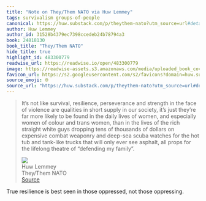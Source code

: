 ```yaml
---
title: "Note on They/Them NATO via Huw Lemmey"
tags: survivalism groups-of-people
canonical: https://huw.substack.com/p/theythem-nato?utm_source=url#details
author: Huw Lemmey
author_id: 31528b4379ec7398ccedeb24b78794a3
book: 24818130
book_title: "They/Them NATO"
hide_title: true
highlight_id: 483300779
readwise_url: https://readwise.io/open/483300779
image: https://readwise-assets.s3.amazonaws.com/media/uploaded_book_covers/profile_265723/https3A2F2Fbucketeer-e05bbc84-baa3-437e-9518-adb32b_OYoULTp.jpeg
favicon_url: https://s2.googleusercontent.com/s2/favicons?domain=huw.substack.com
source_emoji: 🌐
source_url: "https://huw.substack.com/p/theythem-nato?utm_source=url#details:~:text=It%E2%80%99s%20not%20like,%E2%80%9Cdefending%20my%20family%E2%80%9D."
---
```


> It’s not like survival, resilience, perseverance and strength in the face of violence are qualities in short supply in our society, it’s just they’re far more likely to be found in the daily lives of women, and especially women of colour and trans women, than in the lives of the rich straight white guys dropping tens of thousands of dollars on expensive combat weaponry and deep-sea scuba watches for the hot tub and tank-like trucks that will only ever see asphalt, all props for the lifelong theatre of “defending my family”.
> <div class="quoteback-footer"><div class="quoteback-avatar"><img class="mini-favicon" src="https://s2.googleusercontent.com/s2/favicons?domain=huw.substack.com"></div><div class="quoteback-metadata"><div class="metadata-inner"><span style="display:none">FROM:</span><div aria-label="Huw Lemmey" class="quoteback-author"> Huw Lemmey</div><div aria-label="They/Them NATO" class="quoteback-title"> They/Them NATO</div></div></div><div class="quoteback-backlink"><a target="_blank" aria-label="go to the full text of this quotation" rel="noopener" href="https://huw.substack.com/p/theythem-nato?utm_source=url#details:~:text=It%E2%80%99s%20not%20like,%E2%80%9Cdefending%20my%20family%E2%80%9D." class="quoteback-arrow"> Source</a></div></div>

True resilience is best seen in those oppressed, not those oppressing.